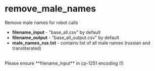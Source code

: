 # remove_male_names
Remove male names for robot calls
<br>
- **filename_input** - "base_all.csv" by default
- **filename_output** - "base_all_output.csv" by default
- **male_names_rus.txt** - contains list of all male names (russian and transliterated)
<br>
Please ensure **filename_input** in cp-1251 encoding (!)
